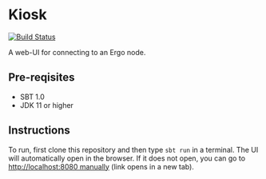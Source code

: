 # Kiosk
[![Build Status](https://travis-ci.org/scalahub/Kiosk.svg?branch=master)](https://travis-ci.org/scalahub/Kiosk)

A web-UI for connecting to an Ergo node.

## Pre-reqisites

- SBT 1.0
- JDK 11 or higher

## Instructions 

To run, first clone this repository and then type `sbt run` in a terminal. The UI will automatically open in the browser. If it does not open, you can go to <a href="http://localhost:8080" target="_blank">http://localhost:8080 manually</a> (link opens in a new tab).

